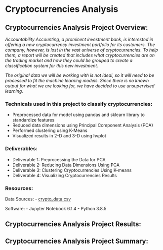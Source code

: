 # Cryptocurrencies Analysis

##  Cryptocurrencies Analysis Project Overview:
*Accountability Accounting, a prominent investment bank, is interested in offering a new cryptocurrency investment portfolio for its customers. The company, however, is lost in the vast universe of cryptocurrencies. To help them, a report will be created that includes what cryptocurrencies are on the trading market and how they could be grouped to create a classification system for this new investment.*

*The original data we will be working with is not ideal, so it will need to be processed to fit the machine learning models. Since there is no known output for what we are  looking for, we have decided to use unsupervised learning.*


### Technicals used in this project to classify cryptocurrencies:
- Preprocessed data for model using pandas and sklearn library to standardize features
- Reduced data dimensions using Principal Component Analysis (PCA)
- Performed clustering using K-Means
- Visualized results in 2-D and 3-D using hvplot

### Deliverables:
- Deliverable 1: Preprocessing the Data for PCA
- Deliverable 2: Reducing Data Dimensions Using PCA
- Deliverable 3: Clustering Cryptocurrencies Using K-means
- Deliverable 4: Visualizing Cryptocurrencies Results

### Resources:
Data Sources:
     - [crypto_data.csv](https://github.com/DSupps/Cryptocurrencies/blob/main/Resources/crypto_data.csv)

Software:
     - Jupyter Notebook 6.1.4
     - Python 3.8.5
     
  
## Cryptocurrencies Analysis Project Results:

## Cryptocurrencies Analysis Project Summary:

